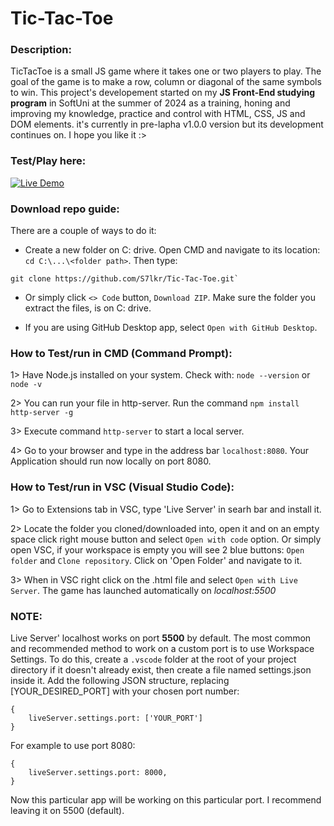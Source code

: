 # Tic-Tac-Toe


### Description:
TicTacToe is a small JS game where it takes one or two players to play. The goal of the game is to make a row, column or diagonal of the same symbols to win.
This project's developement started on my **JS Front-End studying program** in SoftUni at the summer of 2024 as a training, honing and improving my knowledge, practice and control with HTML, CSS, JS and DOM elements. it's currently in pre-lapha v1.0.0 version but its development continues on. I hope you like it :>

### Test/Play here:
[![Live Demo](https://img.shields.io/badge/Live%20Demo-Render-blue?style=for-the-badge&logo=render)](https://tic-tac-toe-g7rf.onrender.com)


### Download repo guide:
There are a couple of ways to do it:

- Create a new folder on C: drive. Open CMD and navigate to its location: `cd C:\...\<folder path>`. Then type:
```
git clone https://github.com/S7lkr/Tic-Tac-Toe.git`
```
- Or simply click `<> Code` button, `Download ZIP`. Make sure the folder you extract the files, is on C: drive.

- If you are using GitHub Desktop app, select `Open with GitHub Desktop`.


### How to Test/run in CMD (Command Prompt):
1> Have Node.js installed on your system. Check with: `node --version` or `node -v`

2> You can run your file in http-server. Run the command `npm install http-server -g`

3> Execute command `http-server` to start a local server.

4> Go to your browser and type in the address bar `localhost:8080`. Your Application should run now locally on port 8080.


### How to Test/run in VSC (Visual Studio Code):
1> Go to Extensions tab in VSC, type 'Live Server' in searh bar and install it.

2> Locate the folder you cloned/downloaded into, open it and on an empty space click right mouse button and select `Open with code` option. Or simply open VSC, if your workspace is empty you will see 2 blue buttons: `Open folder` and `Clone repository`. Click on 'Open Folder' and navigate to it.

3> When in VSC right click on the .html file and select `Open with Live Server`. The game has launched automatically on _localhost:5500_


### NOTE:
Live Server' localhost works on port **5500** by default. The most common and recommended method to work on a custom port is to use Workspace Settings. To do this, create a `.vscode` folder at the root of your project directory if it doesn't already exist, then create a file named settings.json inside it. Add the following JSON structure, replacing [YOUR_DESIRED_PORT] with your chosen port number:

```
{
    liveServer.settings.port: ['YOUR_PORT']
}
```
For example to use port 8080:

```
{
    liveServer.settings.port: 8000,
}
```
Now this particular app will be working on this particular port. I recommend leaving it on 5500 (default).